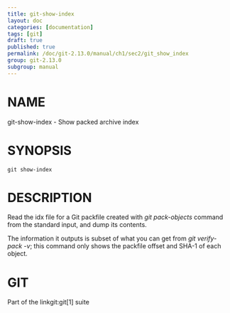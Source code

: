 ```yaml
---
title: git-show-index
layout: doc
categories: [documentation]
tags: [git]
draft: true
published: true
permalink: /doc/git-2.13.0/manual/ch1/sec2/git_show_index
group: git-2.13.0
subgroup: manual
---
```


NAME
====

git-show-index - Show packed archive index

SYNOPSIS
========

    git show-index

DESCRIPTION
===========

Read the idx file for a Git packfile created with *git pack-objects* command from the standard input, and dump its contents.

The information it outputs is subset of what you can get from *git verify-pack -v*; this command only shows the packfile offset and SHA-1 of each object.

GIT
===

Part of the linkgit:git\[1\] suite
